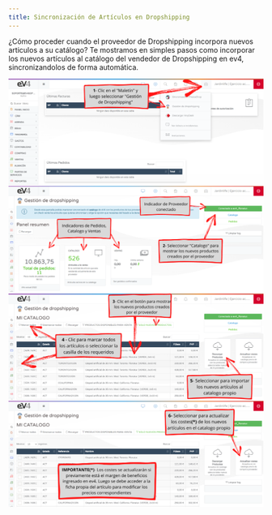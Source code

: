 ```yaml
---
title: Sincronización de Artículos en Dropshipping
---
```


¿Cómo proceder cuando el proveedor de Dropshipping incorpora nuevos articulos a su catálogo? Te mostramos en simples pasos como incorporar los nuevos artículos al catálogo del vendedor de Dropshipping en ev4, sincronizandolos de forma automática.

![1](../../../assets/dropship_1.png)
![2](../../../assets/dropship_2.png)
![3](../../../assets/dropship_3.png)
![4](../../../assets/dropship_4.png)
